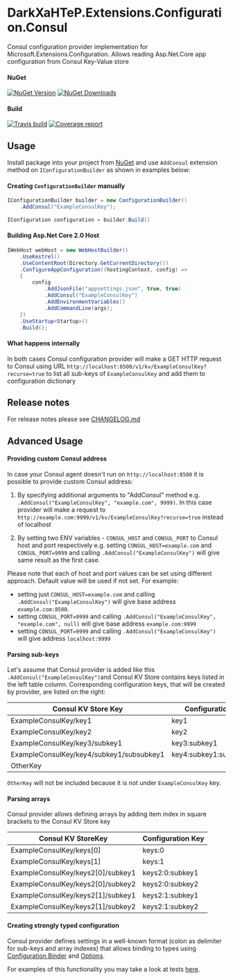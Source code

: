 # DarkXaHTeP.Extensions.Configuration.Consul

Consul configuration provider implementation for Microsoft.Extensions.Configuration. Allows reading Asp.Net.Core app configuration from Consul Key-Value store

#### NuGet

[![NuGet Version](https://img.shields.io/nuget/v/DarkXaHTeP.Extensions.Configuration.Consul.svg)](https://www.nuget.org/packages/DarkXaHTeP.Extensions.Configuration.Consul/)
[![NuGet Downloads](https://img.shields.io/nuget/dt/DarkXaHTeP.Extensions.Configuration.Consul.svg)](https://www.nuget.org/packages/DarkXaHTeP.Extensions.Configuration.Consul/)

#### Build

[![Travis build](https://img.shields.io/travis/DarkXaHTeP/DarkXaHTeP.Extensions.Configuration.Consul/master.svg)](https://travis-ci.org/DarkXaHTeP/DarkXaHTeP.Extensions.Configuration.Consul)
[![Coverage report](https://img.shields.io/coveralls/github/DarkXaHTeP/DarkXaHTeP.Extensions.Configuration.Consul.svg)](https://coveralls.io/github/DarkXaHTeP/DarkXaHTeP.Extensions.Configuration.Consul)

## Usage

Install package into your project from [NuGet](https://www.nuget.org/packages/DarkXaHTeP.Extensions.Configuration.Consul/) and use `AddConsul` extension method on `IConfigurationBuilder` as shown in examples below:

#### Creating `ConfigurationBuilder` manually

```c#
IConfigurationBuilder builder = new ConfigurationBuilder()
    .AddConsul("ExampleConsulKey");
    
IConfiguration configuration = builder.Build()
```

#### Building Asp.Net Core 2.0 Host

```c#
IWebHost webHost = new WebHostBuilder()
    .UseKestrel()
    .UseContentRoot(Directory.GetCurrentDirectory())
    .ConfigureAppConfiguration((hostingContext, config) =>
    {
        config
            .AddJsonFile("appsettings.json", true, true)
            .AddConsul("ExampleConsulKey")
            .AddEnvironmentVariables()
            .AddCommandLine(args);
    })
    .UseStartup<Startup>()
    .Build();
```

#### What happens internally

In both cases Consul configuration provider will make a GET HTTP request to Consul using URL `http://localhost:8500/v1/kv/ExampleConsulKey?recurse=true` to list all sub-keys of `ExampleConsulKey` and add them to configuration dictionary

## Release notes

For release notes please see [CHANGELOG.md](https://github.com/DarkXaHTeP/DarkXaHTeP.Extensions.Configuration.Consul/blob/master/CHANGELOG.md)

## Advanced Usage

#### Providing custom Consul address

In case your Consul agent doesn't run on `http://localhost:8500` it is possible to provide custom Consul address:

1. By specifying additional arguments to "AddConsul" method e.g. `.AddConsul("ExampleConsulKey", "example.com", 9999)`.
    In this case provider will make a request to `http://example.com:9999/v1/kv/ExampleConsulKey?recurse=true` instead of localhost

2. By setting two ENV variables - `CONSUL_HOST` and `CONSUL_PORT` to Consul host and port respectively
    e.g. setting `CONSUL_HOST=example.com` and `CONSUL_PORT=9999` and calling `.AddConsul("ExampleConsulKey")` will give same result as the first case.

Please note that each of host and port values can be set using different approach. Default value will be used if not set. For example:
- setting just `CONSUL_HOST=example.com` and calling `.AddConsul("ExampleConsulKey")` will give base address `example.com:8500`.
- setting `CONSUL_PORT=9999` and calling `.AddConsul("ExampleConsulKey", "example.com", null)` will give base address `example.com:9999`
- setting `CONSUL_PORT=9999` and calling `.AddConsul("ExampleConsulKey")` will give address `localhost:9999`

#### Parsing sub-keys

Let's assume that Consul provider is added like this `.AddConsul("ExampleConsulKey")`and Consul KV Store contains keys listed in the left table column.
Corresponding configuration keys, that will be created by provider, are listed on the right:

| Consul KV Store Key                      | Configuration Key            |
|------------------------------------------|------------------------------|
| ExampleConsulKey/key1                    | key1                         |
| ExampleConsulKey/key2                    | key2                         |
| ExampleConsulKey/key3/subkey1            | key3:subkey1                 |
| ExampleConsulKey/key4/subkey1/subsubkey1 | key4:subkey1:subsubkey1      |
| OtherKey                                 |                              |

`OtherKey` will not be included because it is not under `ExampleConsulKey` key.

#### Parsing arrays

Consul provider allows defining arrays by adding item index in square brackets to the Consul KV Store key

| Consul KV StoreKey                | Configuration Key |
|-----------------------------------|-------------------|
| ExampleConsulKey/keys[0]          | keys:0            |
| ExampleConsulKey/keys[1]          | keys:1            |
| ExampleConsulKey/keys2[0]/subkey1 | keys2:0:subkey1   |
| ExampleConsulKey/keys2[0]/subkey2 | keys2:0:subkey2   |
| ExampleConsulKey/keys2[1]/subkey1 | keys2:1:subkey1   |
| ExampleConsulKey/keys2[1]/subkey2 | keys2:1:subkey2   |

#### Creating strongly typed configuration

Consul provider defines settings in a well-known format (colon as delimiter for sub-keys and array indexes) that allows binding to types
using [Configuration Binder](https://www.nuget.org/packages/Microsoft.Extensions.Configuration.Binder/)
and [Options](https://www.nuget.org/packages/Microsoft.Extensions.Options).

For examples of this functionality you may take a look at tests [here](https://github.com/DarkXaHTeP/DarkXaHTeP.Extensions.Configuration.Consul/blob/master/ConsulConfiguration.Test/ConsulConfigurationExtensionTest.cs).
